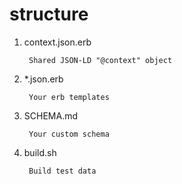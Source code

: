 # structure
1. context.json.erb 

		Shared JSON-LD "@context" object

2. *.json.erb

		Your erb templates

3. SCHEMA.md

		Your custom schema

4. build.sh

		Build test data
